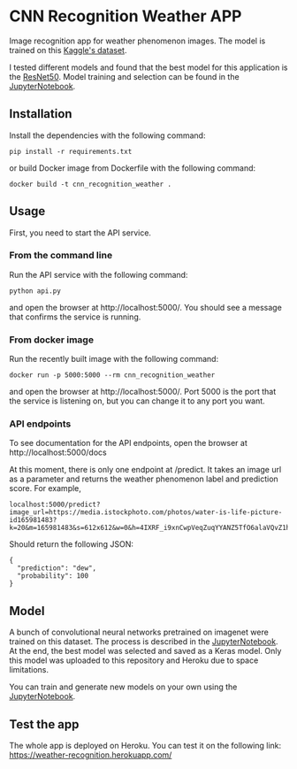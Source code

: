 # CNN Recognition Weather APP

Image recognition app for weather phenomenon images. The model is trained on this [Kaggle's dataset](https://www.kaggle.com/datasets/fceb22ab5e1d5288200c0f3016ccd626276983ca1fe8705ae2c32f7064d719de).

I tested different models and found that the best model for this application is the [ResNet50](https://keras.io/applications/#resnet50).
Model training and selection can be found in the [JupyterNotebook](cnn_transfer_learning.ipynb).

## Installation

Install the dependencies with the following command:

```
pip install -r requirements.txt
```
or build Docker image from Dockerfile with the following command:

```
docker build -t cnn_recognition_weather .
```

## Usage

First, you need to start the API service.

### From the command line

Run the API service with the following command:
```
python api.py
```
and open the browser at http://localhost:5000/. You should see a message that confirms the service is running.

### From docker image
Run the recently built image with the following command:

```
docker run -p 5000:5000 --rm cnn_recognition_weather
```
and open the browser at http://localhost:5000/. Port 5000 is the port that the service is listening on, but you can change it to any port you want.

### API endpoints
To see documentation for the API endpoints, open the browser at http://localhost:5000/docs

At this moment, there is only one endpoint at /predict. It takes an image url as a parameter
and returns the weather phenomenon label and prediction score. For example,

```
localhost:5000/predict?image_url=https://media.istockphoto.com/photos/water-is-life-picture-id165981483?k=20&m=165981483&s=612x612&w=0&h=4IXRF_i9xnCwpVeqZuqYYANZ5TfO6alaVQvZ1hZFIMA=
```
Should return the following JSON:

```
{
  "prediction": "dew",
  "probability": 100
}
```

## Model
A bunch of convolutional neural networks pretrained on imagenet were trained on this dataset. The process is described in the [JupyterNotebook](cnn_transfer_learning.ipynb).
At the end, the best model was selected and saved as a Keras model. Only this model was uploaded to this repository and Heroku due to
space limitations. 

You can train and generate new models on your own using the [JupyterNotebook](cnn_transfer_learning.ipynb).

## Test the app
The whole app is deployed on Heroku. You can test it on the following link: https://weather-recognition.herokuapp.com/




